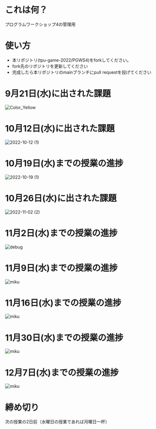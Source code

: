 # これは何？
プログラムワークショップ4の管理用

# 使い方

- 本リポジトリ(tpu-game-2022/PGWS4)をforkしてください。
- fork先のリポジトリを更新してください
- 完成したら本リポジトリのmainブランチにpull requestを投げてください

# 9月21日(水)に出された課題
![Color_Yellow](https://user-images.githubusercontent.com/71643403/191464509-11de66c8-bac0-49d6-abe6-62811e79413c.png)

# 10月12日(水)に出された課題
![2022-10-12 (1)](https://user-images.githubusercontent.com/71643403/195298667-8fca590c-bfe6-4039-8002-0dc5bddef8f8.png)


# 10月19日(水)までの授業の進捗
![2022-10-19 (1)](https://user-images.githubusercontent.com/71643403/196703027-ac78c4b3-2118-4430-a851-6d96fc1e5bd6.png)

# 10月26日(水)に出された課題
![2022-11-02 (2)](https://user-images.githubusercontent.com/71643403/199426753-e3e14501-7ba3-45aa-82ed-cc324e728ae2.png)

# 11月2日(水)までの授業の進捗
![debug](https://user-images.githubusercontent.com/71643403/199436669-a6e53245-daa7-4f89-8e9b-0949ca306bcb.gif)

# 11月9日(水)までの授業の進捗
![miku](https://user-images.githubusercontent.com/71643403/200813309-d053e9b4-1e1c-4ce7-a635-b324a109120b.gif)

# 11月16日(水)までの授業の進捗
![miku](https://user-images.githubusercontent.com/71643403/202171398-2ca2ba2c-2f58-4ad6-adc0-dde6e6a7156c.gif)

# 11月30日(水)までの授業の進捗
![miku](https://user-images.githubusercontent.com/71643403/205509377-8ffda03b-224f-41f5-b169-f447247e360b.gif)

# 12月7日(水)までの授業の進捗
![miku](https://user-images.githubusercontent.com/71643403/206132396-dfd72324-a6fd-41e2-9fa1-e0ecb655aa63.gif)

# 締め切り
次の授業の2日前（水曜日の授業であれば月曜日一杯）
